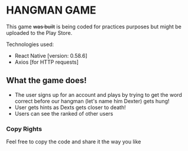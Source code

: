# HANGMAN GAME

This game ~~was built~~ is being coded for practices purposes but might be uploaded to the Play Store.

Technologies used:

  * React Native [version: 0.58.6]
  * Axios [for HTTP requests]

## What the game does!

  - The user signs up for an account and plays by trying to get the word correct before our hangman (let's name him Dexter) gets hung!
  - User gets hints as Dexts gets closer to death!
  - Users can see the ranked of other users



### Copy Rights

Feel free to copy the code and share it the way you like
